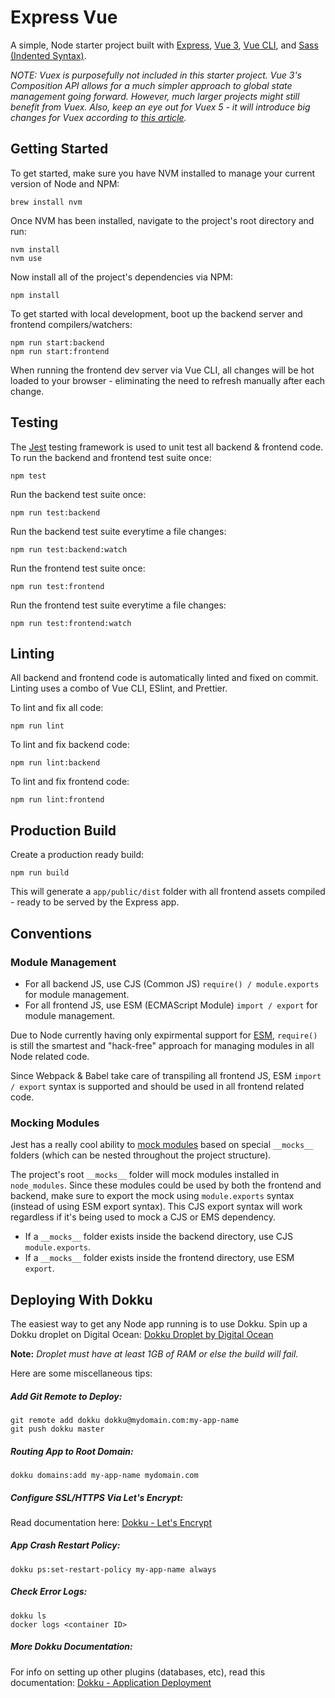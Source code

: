 # Express Vue

A simple, Node starter project built with [Express](https://expressjs.com/), [Vue 3](https://vuejs.org/), [Vue CLI](https://github.com/vuejs/vue-cli), and [Sass (Indented Syntax)](https://sass-lang.com/documentation/syntax#the-indented-syntax).

*NOTE: Vuex is purposefully not included in this starter project. Vue 3's Composition API allows for a much simpler approach to global state management going forward. However, much larger projects might still benefit from Vuex. Also, keep an eye out for Vuex 5 - it will introduce big changes for Vuex according to [this article](https://www.smashingmagazine.com/2020/12/vuex-library/).*

## Getting Started

To get started, make sure you have NVM installed to manage your current version of Node and NPM:

```
brew install nvm
```

Once NVM has been installed, navigate to the project's root directory and run:

```
nvm install
nvm use
```

Now install all of the project's dependencies via NPM:

```
npm install
```

To get started with local development, boot up the backend server and frontend compilers/watchers:

```
npm run start:backend
npm run start:frontend
```

When running the frontend dev server via Vue CLI, all changes will be hot loaded to your browser - eliminating the need to refresh manually after each change.

## Testing

The [Jest](https://facebook.github.io/jest/) testing framework is used to unit test all backend & frontend code. To run the backend and frontend test suite once:

```
npm test
```

Run the backend test suite once:

```
npm run test:backend
```

Run the backend test suite everytime a file changes:

```
npm run test:backend:watch
```

Run the frontend test suite once:

```
npm run test:frontend
```

Run the frontend test suite everytime a file changes:

```
npm run test:frontend:watch
```

## Linting

All backend and frontend code is automatically linted and fixed on commit. Linting uses a combo of Vue CLI, ESlint, and Prettier.

To lint and fix all code:

```
npm run lint
```

To lint and fix backend code:

```
npm run lint:backend
```

To lint and fix frontend code:

```
npm run lint:frontend
```

## Production Build

Create a production ready build:

```
npm run build
```

This will generate a `app/public/dist` folder with all frontend assets compiled - ready to be served by the Express app.

## Conventions

### Module Management

- For all backend JS, use CJS (Common JS) `require() / module.exports` for module management.
- For all frontend JS, use ESM (ECMAScript Module) `import / export` for module management.

Due to Node currently having only expirmental support for [ESM](https://nodejs.org/api/esm.html), `require()` is still the smartest and "hack-free" approach for managing modules in all Node related code.

Since Webpack & Babel take care of transpiling all frontend JS, ESM `import / export` syntax is supported and should be used in all frontend related code.

### Mocking Modules

Jest has a really cool ability to [mock modules](https://facebook.github.io/jest/docs/en/mock-functions.html#mocking-modules) based on special `__mocks__` folders (which can be nested throughout the project structure).

The project's root `__mocks__` folder will mock modules installed in `node_modules`. Since these modules could be used by both the frontend and backend, make sure to export the mock using `module.exports` syntax (instead of using ESM export syntax). This CJS export syntax will work regardless if it's being used to mock a CJS or EMS dependency.

- If a `__mocks__` folder exists inside the backend directory, use CJS `module.exports`.
- If a `__mocks__` folder exists inside the frontend directory, use ESM `export`.

## Deploying With Dokku

The easiest way to get any Node app running is to use Dokku. Spin up a Dokku droplet on Digital Ocean: [Dokku Droplet by Digital Ocean](https://www.digitalocean.com/products/one-click-apps/dokku/)

**Note:** *Droplet must have at least 1GB of RAM or else the build will fail.*

Here are some miscellaneous tips:

##### Add Git Remote to Deploy:

```
git remote add dokku dokku@mydomain.com:my-app-name
git push dokku master
```

##### Routing App to Root Domain:

```
dokku domains:add my-app-name mydomain.com
```

##### Configure SSL/HTTPS Via Let's Encrypt:

Read documentation here: [Dokku - Let's Encrypt](https://github.com/dokku/dokku-letsencrypt)

##### App Crash Restart Policy:

```
dokku ps:set-restart-policy my-app-name always
```

##### Check Error Logs:

```
dokku ls
docker logs <container ID>
```

##### More Dokku Documentation:

For info on setting up other plugins (databases, etc), read this documentation: [Dokku - Application Deployment](http://dokku.viewdocs.io/dokku/deployment/application-deployment/)


